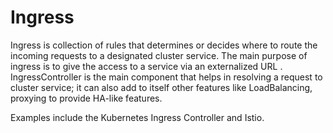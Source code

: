 # Ingress

Ingress is collection of rules that determines or decides where to route the incoming requests to a designated cluster service.  The main purpose of ingress is to give the access to a service via an externalized URL . IngressController is the main component that helps in resolving a request to cluster service; it can also add to itself other features like LoadBalancing, proxying to provide HA-like features.

Examples include the Kubernetes Ingress Controller and Istio.
